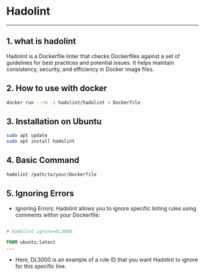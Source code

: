 # Hadolint

---

## 1. what is hadolint

Hadolint is a Dockerfile linter that checks Dockerfiles against a set of guidelines for best practices and potential issues. It helps maintain consistency, security, and efficiency in Docker image files.

## 2. How to use with docker

```bash
docker run --rm -i hadolint/hadolint < Dockerfile
```

## 3. Installation on Ubuntu

```bash
sudo apt update
sudo apt install hadolint
```

## 4. Basic Command

```bash
hadolint /path/to/your/Dockerfile
```

## 5. Ignoring Errors

- Ignoring Errors: Hadolint allows you to ignore specific linting rules using comments within your Dockerfile:

```dockerfile

# hadolint ignore=DL3000

FROM ubuntu:latest
...
```

- Here, DL3000 is an example of a rule ID that you want Hadolint to ignore for this specific line.
